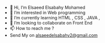 - 👋 Hi, I’m Elsaeed Elsabahy Mohamed
- 👀 I’m interested in Web programming
- 🌱 I’m currently learning HTML , CSS , JAVA ,
- 💞️ I’m looking to collaborate on Front End
- 📫 How to reach me ?
- Send My on alsaeedelsabahy2@gmail.com

<!---
saeedsabahy/saeedsabahy is a ✨ special ✨ repository because its `README.md` (this file) appears on your GitHub profile.
You can click the Preview link to take a look at your changes.
--->
